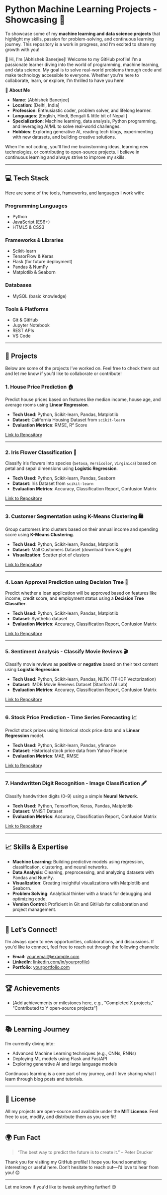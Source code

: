 # Python Machine Learning Projects - Showcasing 🚀

To showcase some of my **machine learning and data science projects** that highlight my skills, passion for problem-solving, and continuous learning journey. This repository is a work in progress, and I’m excited to share my growth with you!

👋 Hi, I'm [Abhishek Banerjee]!
Welcome to my GitHub profile! I’m a passionate learner diving into the world of programming, machine learning, and data science. My goal is to solve real-world problems through code and make technology accessible to everyone. Whether you're here to collaborate, learn, or explore, I’m thrilled to have you here!

🌟 **About Me**
- **Name**: [Abhishek Banerjee]
- **Location**: [Delhi, India]
- **Profession**: Enthusiastic coder, problem solver, and lifelong learner.
- **Languages**: [English, Hindi, Bengali & little bit of Nepali]
- **Specialization**: Machine learning, data analysis, Python programming, and leveraging AI/ML to solve real-world challenges.
- **Hobbies**: Exploring generative AI, reading tech blogs, experimenting with new datasets, and building creative solutions.

When I’m not coding, you’ll find me brainstorming ideas, learning new technologies, or contributing to open-source projects. I believe in continuous learning and always strive to improve my skills.

---

## 💻 Tech Stack

Here are some of the tools, frameworks, and languages I work with:

### Programming Languages
- Python
- JavaScript (ES6+)
- HTML5 & CSS3

### Frameworks & Libraries
- Scikit-learn
- TensorFlow & Keras
- Flask (for future deployment)
- Pandas & NumPy
- Matplotlib & Seaborn

### Databases
- MySQL (basic knowledge)

### Tools & Platforms
- Git & GitHub
- Jupyter Notebook
- REST APIs
- VS Code

---

## 🚀 Projects

Below are some of the projects I’ve worked on. Feel free to check them out and let me know if you’d like to collaborate or contribute!

### 1. **House Price Prediction 🏠**
Predict house prices based on features like median income, house age, and average rooms using **Linear Regression**.

- **Tech Used**: Python, Scikit-learn, Pandas, Matplotlib
- **Dataset**: California Housing Dataset from `scikit-learn`
- **Evaluation Metrics**: RMSE, R² Score

[Link to Repository](https://github.com/yourusername/Python-ML-Problems/tree/main/HousePricePrediction)

---

### 2. **Iris Flower Classification 🌸**
Classify iris flowers into species (`Setosa`, `Versicolor`, `Virginica`) based on petal and sepal dimensions using **Logistic Regression**.

- **Tech Used**: Python, Scikit-learn, Pandas, Seaborn
- **Dataset**: Iris Dataset from `scikit-learn`
- **Evaluation Metrics**: Accuracy, Classification Report, Confusion Matrix

[Link to Repository](https://github.com/yourusername/Python-ML-Problems/tree/main/IrisClassification)

---

### 3. **Customer Segmentation using K-Means Clustering 🛍️**
Group customers into clusters based on their annual income and spending score using **K-Means Clustering**.

- **Tech Used**: Python, Scikit-learn, Pandas, Matplotlib
- **Dataset**: Mall Customers Dataset (download from Kaggle)
- **Visualization**: Scatter plot of clusters

[Link to Repository](https://github.com/yourusername/Python-ML-Problems/tree/main/CustomerSegmentation)

---

### 4. **Loan Approval Prediction using Decision Tree 💼**
Predict whether a loan application will be approved based on features like income, credit score, and employment status using a **Decision Tree Classifier**.

- **Tech Used**: Python, Scikit-learn, Pandas, Matplotlib
- **Dataset**: Synthetic dataset
- **Evaluation Metrics**: Accuracy, Classification Report, Confusion Matrix

[Link to Repository](https://github.com/yourusername/Python-ML-Problems/tree/main/LoanApprovalPrediction)

---

### 5. **Sentiment Analysis - Classify Movie Reviews 🎬**
Classify movie reviews as **positive** or **negative** based on their text content using **Logistic Regression**.

- **Tech Used**: Python, Scikit-learn, Pandas, NLTK (TF-IDF Vectorization)
- **Dataset**: IMDB Movie Reviews Dataset (Stanford AI Lab)
- **Evaluation Metrics**: Accuracy, Classification Report, Confusion Matrix

[Link to Repository](https://github.com/yourusername/Python-ML-Problems/tree/main/SentimentAnalysis)

---

### 6. **Stock Price Prediction - Time Series Forecasting 📈**
Predict stock prices using historical stock price data and a **Linear Regression** model.

- **Tech Used**: Python, Scikit-learn, Pandas, yfinance
- **Dataset**: Historical stock price data from Yahoo Finance
- **Evaluation Metrics**: MAE, RMSE

[Link to Repository](https://github.com/yourusername/Python-ML-Problems/tree/main/StockPricePrediction)

---

### 7. **Handwritten Digit Recognition - Image Classification 🖋️**
Classify handwritten digits (0–9) using a simple **Neural Network**.

- **Tech Used**: Python, TensorFlow, Keras, Pandas, Matplotlib
- **Dataset**: MNIST Dataset
- **Evaluation Metrics**: Accuracy, Classification Report, Confusion Matrix

[Link to Repository](https://github.com/yourusername/Python-ML-Problems/tree/main/HandwrittenDigitRecognition)

---

## 📈 Skills & Expertise

- **Machine Learning**: Building predictive models using regression, classification, clustering, and neural networks.
- **Data Analysis**: Cleaning, preprocessing, and analyzing datasets with Pandas and NumPy.
- **Visualization**: Creating insightful visualizations with Matplotlib and Seaborn.
- **Problem Solving**: Analytical thinker with a knack for debugging and optimizing code.
- **Version Control**: Proficient in Git and GitHub for collaboration and project management.

---

## 🤝 Let’s Connect!

I’m always open to new opportunities, collaborations, and discussions. If you'd like to connect, feel free to reach out through the following channels:

- **Email**: [your.email@example.com](abhishekninja@yahoo.com)
- **LinkedIn**: [linkedin.com/in/yourprofile](https://www.linkedin.com/in/abhishekninja))
- **Portfolio**: [yourportfolio.com](https://yourportfolio.com)

---

## 🏆 Achievements

- [Add achievements or milestones here, e.g., "Completed X projects," "Contributed to Y open-source projects"]

---

## 📚 Learning Journey

I’m currently diving into:
- Advanced Machine Learning techniques (e.g., CNNs, RNNs)
- Deploying ML models using Flask and FastAPI
- Exploring generative AI and large language models

Continuous learning is a core part of my journey, and I love sharing what I learn through blog posts and tutorials.

---

## 📜 License

All my projects are open-source and available under the **MIT License**. Feel free to use, modify, and distribute them as you see fit!

---

## 🌍 Fun Fact

> “The best way to predict the future is to create it.” – Peter Drucker

Thank you for visiting my GitHub profile! I hope you found something interesting or useful here. Don’t hesitate to reach out—I’d love to hear from you! 😊

---

Let me know if you'd like to tweak anything further! 😊
